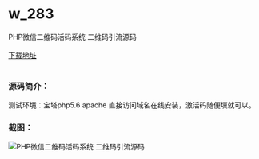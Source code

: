 # w_283
PHP微信二维码活码系统 二维码引流源码
<br/></br>
[下载地址](https://www.uuid2.com/283.html "下载地址")
<br/></br>
<h3>源码简介：</h3>
<p>测试环境：宝塔php5.6 apache 直接访问域名在线安装，激活码随便填就可以。<p>
<h3>截图：</h3>
<img src="https://www.uuid2.com/wp-content/uploads/img/202105/4967735247.jpg" alt="PHP微信二维码活码系统 二维码引流源码">
